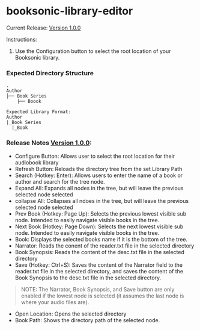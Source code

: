 # booksonic-library-editor

Current Release: [Version 1.0.0](https://github.com/galacticat/booksonic-library-editor/tree/master/Booksonic%20Setup/Release)


Instructions:
1. Use the Configuration button to select the root location of your Booksonic library.

### Expected Directory Structure
    .
    Author
    ├── Book Series
    	├── Boook

    Expected Library Format:
    Author
    |_Book Series
      |_Book

### Release Notes [Version 1.0.0](https://github.com/galacticat/booksonic-library-editor/tree/master/Booksonic%20Setup/Release):
* Configure Button: Allows user to select the root location for their audiobook library
* Refresh Button: Reloads the directory tree from the set Library Path
* Search (Hotkey: Enter): Allows users to enter the name of a book or author and search for the tree node.
* Expand All: Expands all nodes in the tree, but will leave the previous selected node selected
* collapse All: Collapses all ndoes in the tree, but will leave the previous selected node selected
* Prev Book (Hotkey: Page Up): Selects the previous lowest visible sub node. Intended to easily navigate visible books in the tree.
* Next Book (Hotkey: Page Down): Selects the next lowest visible sub node. Intended to easily navigate visible books in the tree.
* Book: Displays the selected books name if it is the bottom of the tree.
* Narrator: Reads the conent of the reader.txt file in the selected directory
* Book Synopsis: Reads the content of the desc.txt file in the selected directory
* Save (Hotkey: Ctrl+S): Saves the content of the Narrator field to the reader.txt file in the selected directory, and saves the content of the Book Synopsis to the desc.txt file in the selected directory.
>NOTE: The Narrator, Book Synopsis, and Save button are only enabled if the lowest node is selected (it assumes the last node is where your audio files are).
* Open Location: Opens the selected directory
* Book Path: Shows the directory path of the selected node.
